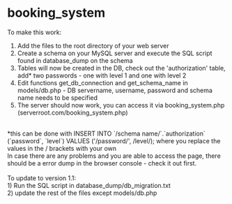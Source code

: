 # booking_system
To make this work: <br>
1) Add the files to the root directory of your web server<br>
2) Create a schema on your MySQL server and execute the SQL script found in database_dump on the schema<br>
3) Tables will now be created in the DB, check out the 'authorization' table, add* two passwords - one with level 1 and one with level 2 
4) Edit functions get_db_connection and get_schema_name in models/db.php - DB servername, username, password and schema name needs to be specified<br>
5) The server should now work, you can access it via booking_system.php (serverroot.com/booking_system.php)<br>
<br>
*this can be done with INSERT INTO `/schema name/`.`authorization` (`password`, `level`) VALUES ('/password/', /level/); where you replace the values in the / brackets with your own <br>
In case there are any problems and you are able to access the page, there should be a error dump in the browser console - check it out first.
<br><br>
To update to version 1.1:<br>
1) Run the SQL script in database_dump/db_migration.txt<br>
2) update the rest of the files except models/db.php<br>
